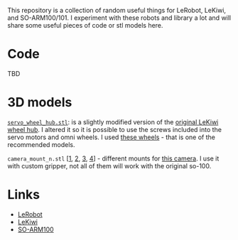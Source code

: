 This repository is a collection of random useful things for LeRobot, LeKiwi, and SO-ARM100/101. I experiment with these robots and library a lot and will share some useful pieces of code or stl models here.


# Code 

TBD

# 3D models

[`servo_wheel_hub.stl`](stl/servo_wheel_hub.stl): is a slightly modified version of the [original LeKiwi wheel hub](https://github.com/SIGRobotics-UIUC/LeKiwi/blob/main/3DPrintMeshes/servo_wheel_hub.stl). I altered it so it is possible to use the screws included into the servo motors and omni wheels. I used [these wheels](https://www.alibaba.com/product-detail/14049-Zoty-100mm-Omnidirectional-Wheel-Omni_62514267136.html) - that is one of the recommended models.

`camera_mount_n.stl` [[1](stl/camera_mount_1.stl), [2](stl/camera_mount_2.stl), [3](stl/camera_mount_3.stl), [4](stl/camera_mount_4.stl)] - different mounts for [this camera](https://s.lazada.co.th/s.viOCK). I use it with custom gripper, not all of them will work with the original so-100.

# Links

- [LeRobot](https://github.com/huggingface/LeRobot)
- [LeKiwi](https://github.com/SIGRobotics-UIUC/LeKiwi)
- [SO-ARM100](https://github.com/TheRobotStudio/SO-ARM100)